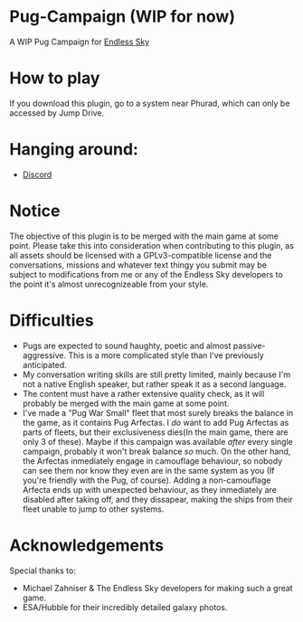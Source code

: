 # Pug-Campaign (WIP for now)
A WIP Pug Campaign for <a href=https://github.com/endless-sky/endless-sky>Endless Sky</a>

# How to play
If you download this plugin, go to a system near Phurad, which can only be accessed by Jump Drive.

# Hanging around:
-  <a href=https://discord.gg/RQMf3tb7fz> Discord </a>

# Notice
The objective of this plugin is to be merged with the main game at some point. Please take this into consideration when contributing to this plugin, as all assets should be licensed with a GPLv3-compatible license and the conversations, missions and whatever text thingy you submit may be subject to modifications from me or any of the Endless Sky developers to the point it's almost unrecognizeable from your style.

# Difficulties
- Pugs are expected to sound haughty, poetic and almost passive-aggressive. This is a more complicated style than I've previously anticipated.
- My conversation writing skills are still pretty limited, mainly because I'm not a native English speaker, but rather speak it as a second language. 
- The content must have a rather extensive quality check, as it will probably be merged with the main game at some point.
- I've made a "Pug War Small" fleet that most surely breaks the balance in the game, as it contains Pug Arfectas. I _do_ want to add Pug Arfectas as parts of fleets, but their exclusiveness dies(In the main game, there are only 3 of these). Maybe if this campaign was available _after_ every single campaign, probably it won't break balance _so_ much. On the other hand, the Arfectas inmediately engage in camouflage behaviour, so nobody can see them nor know they even are in the same system as you (If you're friendly with the Pug, of course). Adding a non-camouflage Arfecta ends up with unexpected behaviour, as they inmediately are disabled after taking off, and they dissapear, making the ships from their fleet unable to jump to other systems.

# Acknowledgements
Special thanks to:
- Michael Zahniser & The Endless Sky developers for making such a great game.
- ESA/Hubble for their incredibly detailed galaxy photos.
